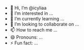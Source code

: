 - 👋 Hi, I’m @icyliaa
- 👀 I’m interested in ...
- 🌱 I’m currently learning ...
- 💞️ I’m looking to collaborate on ...
- 📫 How to reach me ...
- 😄 Pronouns: ...
- ⚡ Fun fact: ...

<!---
icyliaa/icyliaa is a ✨ special ✨ repository because its `README.md` (this file) appears on your GitHub profile.
You can click the Preview link to take a look at your changes.
--->

